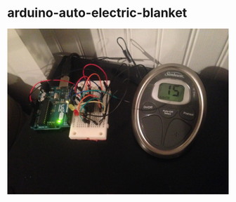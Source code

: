 # arduino-auto-electric-blanket

![image](https://raw.githubusercontent.com/vbajenaru/arduino-auto-electric-blanket/master/pic.jpg)
